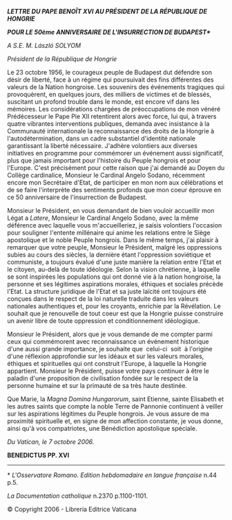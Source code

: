***LETTRE DU PAPE BENOÎT XVI*** ***AU PRÉSIDENT DE LA RÉPUBLIQUE DE HONGRIE***

***POUR LE 50ème ANNIVERSAIRE DE L'INSURRECTION DE BUDAPEST\****

*A S.E. M. László SOLYOM*

*Président de la République de Hongrie*

Le 23 octobre 1956, le courageux peuple de Budapest dut défendre son désir de liberté, face à un régime qui poursuivait des fins différentes des valeurs de la Nation hongroise. Les souvenirs des événements tragiques qui provoquèrent, en quelques jours, des milliers de victimes et de blessés, suscitant un profond trouble dans le monde, est encore vif dans les mémoires. Les considérations chargées de préoccupations de mon vénéré Prédécesseur le Pape Pie XII retentirent alors avec force, lui qui, à travers quatre vibrantes interventions publiques, demanda avec insistance à la Communauté internationale la reconnaissance des droits de la Hongrie à l'autodétermination, dans un cadre substantiel d'identité nationale garantissant la liberté nécessaire. J'adhère volontiers aux diverses initiatives en programme pour commémorer un événement aussi significatif, plus que jamais important pour l'histoire du Peuple hongrois et pour l'Europe. C'est précisément pour cette raison que j'ai demandé au Doyen du Collège cardinalice, Monsieur le Cardinal Angelo Sodano, récemment encore mon Secrétaire d'Etat, de participer en mon nom aux célébrations et de se faire l'interprète des sentiments profonds que mon coeur éprouve en ce 50 anniversaire de l'insurrection de Budapest.

Monsieur le Président, en vous demandant de bien vouloir accueillir mon Légat a *Latere*, Monsieur le Cardinal Angelo Sodano, avec la même déférence avec laquelle vous m'accueilleriez, je saisis volontiers l'occasion pour souligner l'entente millénaire qui anime les relations entre le Siège apostolique et le noble Peuple hongrois. Dans le même temps, j'ai plaisir à remarquer que votre peuple, Monsieur le Président, malgré les oppressions subies au cours des siècles, la dernière étant l'oppression soviétique et communiste, a toujours évalué d'une juste manière la relation entre l'Etat et le citoyen, au-delà de toute idéologie. Selon la vision chrétienne, à laquelle se sont inspirées les populations qui ont donné vie à la nation hongroise, la personne et ses légitimes aspirations morales, éthiques et sociales précède l'Etat. La structure juridique de l'Etat et sa juste laïcité ont toujours été conçues dans le respect de la loi naturelle traduite dans les valeurs nationales authentiques et, pour les croyants, enrichie par la Révélation. Le souhait que je renouvelle de tout coeur est que la Hongrie puisse construire un avenir libre de toute oppression et conditionnement idéologique.

Monsieur le Président, alors que je vous demande de me compter parmi ceux qui commémorent avec reconnaissance un événement historique d'une aussi grande importance, je souhaite que  celui-ci  soit  à l'origine d'une réflexion approfondie sur les idéaux et sur les valeurs morales, éthiques et spirituelles qui ont construit l'Europe, à laquelle la Hongrie appartient. Monsieur le Président, puisse votre pays continuer à être le paladin d'une proposition de civilisation fondée sur le respect de la personne humaine et sur la primauté de sa très haute destinée.

Que Marie, la *Magna Domina Hungarorum*, saint Etienne, sainte Elisabeth et les autres saints que compte la noble Terre de Pannonie continuent à veiller sur les aspirations légitimes du Peuple hongrois. Je vous assure de ma proximité spirituelle et, en signe de mon affection constante, je vous donne, ainsi qu'à vos compatriotes, une Bénédiction apostolique spéciale.

*Du Vatican, le 7 octobre 2006.*

**BENEDICTUS PP. XVI**

* * *

\* *L'Osservatore Romano. Edition hebdomadaire en langue française* n.44 p.5.

*La Documentation catholique* n.2370 p.1100-1101.

© Copyright 2006 - Libreria Editrice Vaticana